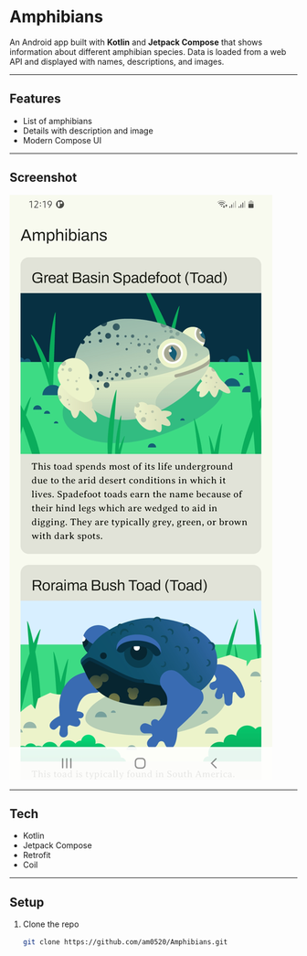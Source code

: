 # Amphibians  

An Android app built with **Kotlin** and **Jetpack Compose** that shows information about different amphibian species. Data is loaded from a web API and displayed with names, descriptions, and images.  

---

## Features  
- List of amphibians  
- Details with description and image  
- Modern Compose UI  

---

## Screenshot  
![App Screenshot](Screenshot-Amphibians.jpg)  

---

## Tech  
- Kotlin  
- Jetpack Compose  
- Retrofit  
- Coil  

---

## Setup  
1. Clone the repo  
   ```bash
   git clone https://github.com/am0520/Amphibians.git
